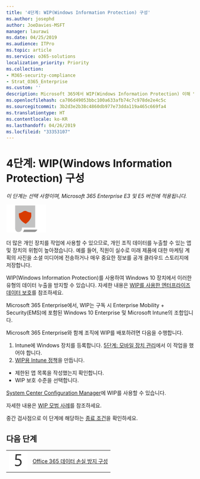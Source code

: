 ```yaml
---
title: '4단계: WIP(Windows Information Protection) 구성'
ms.author: josephd
author: JoeDavies-MSFT
manager: laurawi
ms.date: 04/25/2019
ms.audience: ITPro
ms.topic: article
ms.service: o365-solutions
localization_priority: Priority
ms.collection:
- M365-security-compliance
- Strat_O365_Enterprise
ms.custom: ''
description: Microsoft 365에서 WIP(Windows Information Protection) 이해 및 배포
ms.openlocfilehash: ca706d49053bbc100a633afb74c7c978de2e4c5c
ms.sourcegitcommit: 3b2d3e2b38c4860db977e73dda119a465c669fa4
ms.translationtype: HT
ms.contentlocale: ko-KR
ms.lasthandoff: 04/26/2019
ms.locfileid: "33353107"
---
```

# <a name="step-4-configure-windows-information-protection"></a>4단계: WIP(Windows Information Protection) 구성

*이 단계는 선택 사항이며, Microsoft 365 Enterprise E3 및 E5 버전에 적용됩니다.*

![](./media/deploy-foundation-infrastructure/infoprotection_icon-small.png)

더 많은 개인 장치를 작업에 사용할 수 있으므로, 개인 조직 데이터를 누출할 수 있는 앱 및 장치의 위험이 높아졌습니다. 예를 들어, 직원이 실수로 미래 제품에 대한 마케팅 계획의 사진을 소셜 미디어에 전송하거나 매우 중요한 정보를 공개 클라우드 스토리지에 저장합니다. 

WIP(Windows Information Protection)를 사용하여 Windows 10 장치에서 이러한 유형의 데이터 누출을 방지할 수 있습니다. 자세한 내용은 [WIP를 사용한 엔터프라이즈 데이터 보호](https://docs.microsoft.com/windows/security/information-protection/windows-information-protection/protect-enterprise-data-using-wip)를 참조하세요.

Microsoft 365 Enterprise에서, WIP는 구독 시 Enterprise Mobility + Security(EMS)에 포함된 Windows 10 Enterprise 및 Microsoft Intune의 조합입니다. 

Microsoft 365 Enterprise와 함께 조직에 WIP를 배포하려면 다음을 수행합니다.

1. Intune에 Windows 장치를 등록합니다. [5단계: 모바일 장치 관리](mobility-infrastructure.md)에서 이 작업을 했어야 합니다.
2. [WIP용 Intune 정책](https://docs.microsoft.com/windows/security/information-protection/windows-information-protection/create-wip-policy-using-intune-azure)을 만듭니다.
  - 제한된 앱 목록을 작성했는지 확인합니다.
  - WIP 보호 수준을 선택합니다.

[System Center Configuration Manager](https://docs.microsoft.com/windows/security/information-protection/windows-information-protection/overview-create-wip-policy-sccm)에 WIP를 사용할 수 있습니다. 

자세한 내용은 [WIP 모범 사례]( https://docs.microsoft.com/windows/security/information-protection/windows-information-protection/guidance-and-best-practices-wip)를 참조하세요.

중간 검사점으로 이 단계에 해당하는 [종료 조건](infoprotect-exit-criteria.md#crit-infoprotect-step4)을 확인하세요.

## <a name="next-step"></a>다음 단계


|||
|:-------|:-----|
|![](./media/stepnumbers/Step5.png)|[Office 365 데이터 손실 방지 구성](infoprotect-data-loss-prevention.md)|


